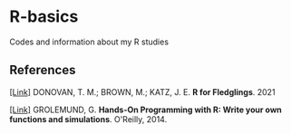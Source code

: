 # R-basics
Codes and information about my R studies

## References
[[Link]](http://www.uvm.edu/~tdonovan/RforFledglings/index.html "R for Fledglings") DONOVAN, T. M.; BROWN, M.; KATZ, J. E. **R for Fledglings**. 2021

[[Link]](https://rstudio-education.github.io/hopr/ "Hands-On Programming with R") GROLEMUND, G. **Hands-On Programming with R: Write your own functions and simulations**. O'Reilly, 2014.